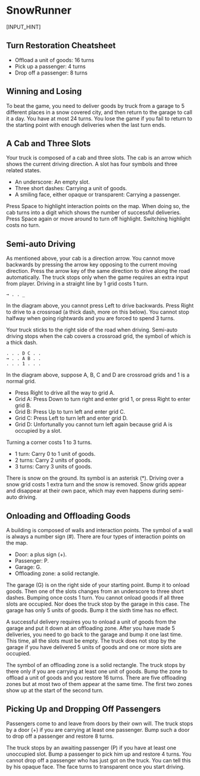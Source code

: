 # SnowRunner

[INPUT_HINT]

## Turn Restoration Cheatsheet

* Offload a unit of goods: 16 turns
* Pick up a passenger: 4 turns
* Drop off a passenger: 8 turns

## Winning and Losing

To beat the game, you need to deliver goods by truck from a garage to 5 different places in a snow covered city, and then return to the garage to call it a day. You have at most 24 turns. You lose the game if you fail to return to the starting point with enough deliveries when the last turn ends.

## A Cab and Three Slots

Your truck is composed of a cab and three slots. The cab is an arrow which shows the current driving direction. A slot has four symbols and three related states.

* An underscore: An empty slot.
* Three short dashes: Carrying a unit of goods.
* A smiling face, either opaque or transparent: Carrying a passenger.

Press Space to highlight interaction points on the map. When doing so, the cab turns into a digit which shows the number of successful deliveries. Press Space again or move around to turn off highlight. Switching highlight costs no turn.

## Semi-auto Driving

As mentioned above, your cab is a direction arrow. You cannot move backwards by pressing the arrow key opposing to the current moving direction. Press the arrow key of the same direction to drive along the road automatically. The truck stops only when the game requires an extra input from player. Driving in a straight line by 1 grid costs 1 turn.

    → . . _

In the diagram above, you cannot press Left to drive backwards. Press Right to drive to a crossroad (a thick dash, more on this below). You cannot stop halfway when going rightwards and you are forced to spend 3 turns.

Your truck sticks to the right side of the road when driving. Semi-auto driving stops when the cab covers a crossroad grid, the symbol of which is a thick dash.

    . . . D C . .
    → . . A B . .
    . . . 1 . . .

In the diagram above, suppose A, B, C and D are crossroad grids and 1 is a normal grid.

* Press Right to drive all the way to grid A.
* Grid A: Press Down to turn right and enter grid 1, or press Right to enter grid B.
* Grid B: Press Up to turn left and enter grid C.
* Grid C: Press Left to turn left and enter grid D.
* Grid D: Unfortunally you cannot turn left again because grid A is occupied by a slot.

Turning a corner costs 1 to 3 turns.

* 1 turn: Carry 0 to 1 unit of goods.
* 2 turns: Carry 2 units of goods.
* 3 turns: Carry 3 units of goods.

There is snow on the ground. Its symbol is an asterisk (*). Driving over a snow grid costs 1 extra turn and the snow is removed. Snow grids appear and disappear at their own pace, which may even happens during semi-auto driving.

## Onloading and Offloading Goods

A building is composed of walls and interaction points. The symbol of a wall is always a number sign (#). There are four types of interaction points on the map.

* Door: a plus sign (+).
* Passenger: P.
* Garage: G.
* Offloading zone: a solid rectangle.

The garage (G) is on the right side of your starting point. Bump it to onload goods. Then one of the slots changes from an underscore to three short dashes. Bumping once costs 1 turn. You cannot onload goods if all three slots are occupied. Nor does the truck stop by the garage in this case. The garage has only 5 units of goods. Bump it the sixth time has no effect.

A successful delivery requires you to onload a unit of goods from the garage and put it down at an offloading zone. After you have made 5 deliveries, you need to go back to the garage and bump it one last time. This time, all the slots must be empty. The truck does not stop by the garage if you have delivered 5 units of goods and one or more slots are occupied.

The symbol of an offloading zone is a solid rectangle. The truck stops by there only if you are carrying at least one unit of goods. Bump the zone to offload a unit of goods and you restore 16 turns. There are five offloading zones but at most two of them appear at the same time. The first two zones show up at the start of the second turn.

## Picking Up and Dropping Off Passengers

Passengers come to and leave from doors by their own will. The truck stops by a door (+) if you are carrying at least one passenger. Bump such a door to drop off a passenger and restore 8 turns.

The truck stops by an awaiting passenger (P) if you have at least one unoccupied slot. Bump a passenger to pick him up and restore 4 turns. You cannot drop off a passenger who has just got on the truck. You can tell this by his opaque face. The face turns to transparent once you start driving.

